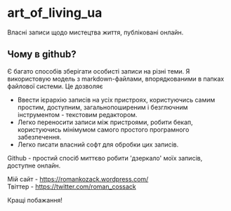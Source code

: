 # art_of_living_ua
Власні записи щодо мистецтва життя, публіковані онлайн.

## Чому в github?
Є багато способів зберігати особисті записи на різні теми. Я використовую модель з markdown-файлами, впорядкованими в папках файлової системи. Це дозволяє 
- Ввести ієрархію записів на усіх пристроях, користуючись самим простим, доступним, загальнопоширеним і безглючним інструментом - текстовим редактором.
- Легко переносити записи між пристроями, робити бекап, користуючись мінімумом самого простого програмного забезпечення.
- Легко писати власний софт для обробки цих записів.

Github - простий спосіб миттєво робити 'дзеркало' моїх записів, доступне онлайн.  

Мій сайт - https://romankozack.wordpress.com/  
Твіттер - https://twitter.com/roman_cossack

Кращі побажання!
